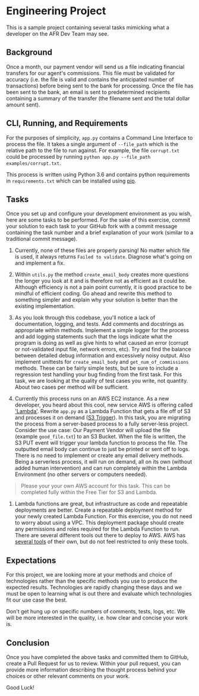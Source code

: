 # Engineering Project
This is a sample project containing several tasks mimicking what a developer on the AFR Dev Team may see.

## Background
Once a month, our payment vendor will send us a file indicating financial transfers for our agent's
commissions. This file must be validated for accuracy (i.e. the file is valid and contains the anticipated 
number of transactions) before being sent to the bank for processing. Once the file has been sent to the bank, 
an email is sent to predetermined recipients containing a summary of the transfer (the filename sent and 
the total dollar amount sent). 

## CLI, Running, and Requirements
For the purposes of simplicity, `app.py` contains a Command Line Interface to process the file. It takes a single 
argument of `--file_path` which is the relative path to the file to run against. For example, the file 
`corrupt.txt` could be processed by running `python app.py --file_path examples/corrupt.txt`. 
 
This process is written using Python 3.6 and contains python requirements in `requirements.txt` which can 
be installed using [pip](https://pypi.org/project/pip/). 

## Tasks
Once you set up and configure your development environment as you wish, here are some tasks to be performed. 
For the sake of this exercise, commit your solution to each task to your GitHub fork with a commit message 
containing the task number and a brief explanation of your work (similar to a traditional commit message).

1. Currently, none of these files are properly parsing! No matter which file is used, it always returns 
`Failed to validate`. Diagnose what's going on and implement a fix.

1. Within `utils.py` the method `create_email_body` creates more questions the longer you look at it and is
therefore not as efficient as it could be. Although efficiency is not a pain point currently, it is good 
practice to be mindful of efficient coding. Go ahead and rewrite this method to something simpler and 
explain why your solution is better than the existing implementation. 

1. As you look through this codebase, you'll notice a lack of documentation, logging, and tests. 
Add comments and docstrings as appropriate within methods. Implement a simple logger for the process
and add logging statements such that the logs indicate what the program is doing as well as give hints to 
what caused an error (corrupt or not-validated input file, network errors, etc). Try and find the balance
between detailed debug information and excessively noisy output. 
Also implement unittests for `create_email_body` and `get_num_of_commissions` methods. These can be fairly
simple tests, but be sure to include a regression test handling your bug finding from the first task. 
For this task, we are looking at the quality of test cases you write, not quantity. About two cases per method 
will be sufficient. 
 
1. Currently this process runs on an AWS EC2 instance. As a new developer, you heard about this cool, new 
service AWS is offering called ['Lambda'](https://aws.amazon.com/lambda/). Rewrite `app.py` as 
a Lambda Function that gets a file off of S3 and processes it on demand 
([S3 Trigger](https://docs.aws.amazon.com/lambda/latest/dg/with-s3.html)). In this task, you are migrating 
the process from a server-based process to a fully server-less project. Consider the use case: Our Payment Vendor
will upload the file (example `good_file.txt`) to an S3 Bucket. When the file is written, the S3 PUT event will 
trigger your lambda function to process the file. The outputted email body can continue to just be printed or
sent off to logs. There is no need to implement or create any email delivery methods.  
Being a serverless process, it will run on demand, all on its own (without added human intervention) and can run 
completely within the Lambda Environment (no other servers or computers needed). 
>Please your your own AWS account for this task. This can be completed fully within the Free Tier for S3 and Lambda.

1. Lambda functions are great, but infrastructure as code and repeatable deployments are better. Create 
a repeatable deployment method for your newly created Lambda Function. For this exercise, you do not need
to worry about using a VPC. This deployment package should create any permissions and roles required for
the Lambda Function to run.  
There are several different tools out there to deploy to AWS. AWS has 
[several tools](https://docs.aws.amazon.com/lambda/latest/dg/automating-deployment.html) 
of their own, but do not feel restricted to only these tools. 

## Expectations
For this project, we are looking more at your methods and choice of technologies rather than the specific 
methods you use to produce the expected results. Technologies are rapidly changing these days and we must be 
open to learning what is out there and evaluate which technologies fit our use case the best. 

Don't get hung up on specific numbers of comments, tests, logs, etc. We will be more interested in the quality, 
i.e. how clear and concise your work is. 

## Conclusion
Once you have completed the above tasks and committed them to GitHub, create a Pull Request for us to review. 
Within your pull request, you can provide more information describing the thought process behind your choices
or other relevant comments on your work. 

Good Luck! 